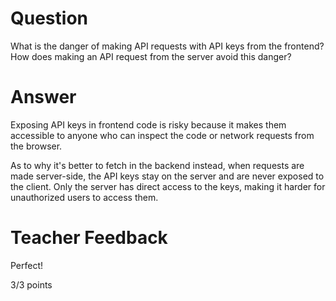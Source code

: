 # Question

What is the danger of making API requests with API keys from the frontend? How does making an API request from the server avoid this danger?

# Answer

Exposing API keys in frontend code is risky because it makes them accessible to anyone who can inspect the code or network requests from the browser. 

As to why it's better to fetch in the backend instead, when requests are made server-side, the API keys stay on the server and are never exposed to the client. Only the server has direct access to the keys, making it harder for unauthorized users to access them.

# Teacher Feedback

Perfect!

3/3 points